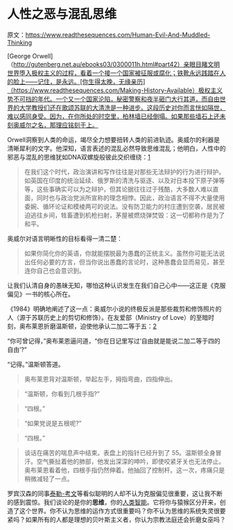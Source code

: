 # 人性之恶与混乱思维

原文：https://www.readthesequences.com/Human-Evil-And-Muddled-Thinking

[George Orwell]（http://gutenberg.net.au/ebooks03/0300011h.html#part42）亲眼目睹文明世界堕入极权主义的过程，看着一个接一个国家被征服或腐化；铁靴永远践踏在人的脸上——记住，是永远。[你生得太晚，无缘亲历]（https://www.readthesequences.com/Making-History-Available）极权主义势不可挡的年代。一个又一个国家沦陷，秘密警察和夜半砸门大行其道，而自由世界的大学教授们还在歌颂苏联的大清洗是一种进步。这段历史对你而言恍如隔世，难以感同身受。因为，在你所处的时空里，柏林墙已经倒塌。如果那些墙石上还未刻奥威尔之名，那理应铭刻于上。

Orwell洞察到人类的命运，竭尽全力想要扭转人类的前进轨迹。奥威尔的利器是清晰犀利的文字。他深知，语言表述的混乱必然导致思维混乱；他明白，人性中的邪恶与混乱的思维犹如DNA双螺旋般彼此交织缠绕：[1](https://www.readthesequences.com/Human-Evil-And-Muddled-Thinking#footnote1)

> 在我们这个时代，政治演讲和写作往往是对那些无法辩护的行为进行辩护。如英国在印度的统治延续、俄罗斯的清洗与驱逐、以及对日本投下原子弹等等，这些事确实可以为之辩护，但其论据往往过于残酷，大多数人难以直面，同时也与政治党派所宣称的理念相悖。因此，政治语言不得不大量使用委婉、循环论证和模棱两可的说法。没有防卫能力的村庄遭到空袭，居民被迫逃往乡间，牲畜遭到机枪扫射，茅屋被燃烧弹焚毁：这一切都称作是为了和平。

奥威尔对语言明晰性的目标看得一清二楚：

> 如果你简化你的英语，你就能摆脱最为愚蠢的正统主义。虽然你可能无法说出任何必要的方言，但当你说出愚蠢的言论时，这种愚蠢会显而易见，甚至连你自己也会意识到。

让我们认清自身的愚昧无知，哪怕这种认识发生在我们自己心中——这正是《克服偏见》一书的核心所在。

《1984》明确地阐述了这一点：奥威尔小说的终极反派是那些裁剪和修饰照片的人（源于苏联历史上的剪切和修饰）。在友爱部（Ministry of Love）的至暗时刻，奥布莱恩折磨温斯顿，迫使他承认二加二等于五：[2](https://www.readthesequences.com/Human-Evil-And-Muddled-Thinking#footnote2)

“你可曾记得，”奥布莱恩逼问道，“你在日记里写过‘自由就是能说二加二等于四的自由’?”

>

“记得。”温斯顿答道。

>

> 奥布莱恩背对温斯顿，举起左手，拇指弯曲，四指伸出。 

>

> “温斯顿，你看到几根手指?”

>

> “四根。”

>

> “如果党说是五根呢?”

>

> “四根。”

>

> 谈话在痛苦的喘息声中结束。表盘上的指针已经升到了 55。温斯顿全身冒汗。空气撕扯着他的肺部，他发出深深的呻吟，即使咬紧牙关也无法停止。奥布莱恩看着他，四根手指仍然伸着。他抽回了控制杆。这一次，疼痛只是稍微减轻了一点。

罗宾汉森的同事[泰勒-考文](http://marginalrevolution.com/marginalrevolution/2007/08/how-important-i.html)等看似聪明的人却不认为克服偏见很重要，这让我不断的感到震惊。我们谈论的是你的**思维**，你的[人类智能](https://www.readthesequences.com/The-Power-Of-Intelligence)。它将你与猿猴区分开来，创造了这个世界。你不认为思维的运作方式很重要吗？你不认为思维的系统失灵很要紧吗？如果所有的人都是理想的贝叶斯主义者，你认为宗教法庭还会折磨女巫吗？